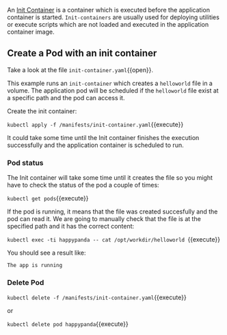 An [Init Container](https://kubernetes.io/docs/concepts/workloads/pods/init-containers/) is a container which is executed before the application container is started. `Init-containers` are usually used for deploying utilities or execute scripts which are not loaded and executed in the application container image.

## Create a Pod with an init container

Take a look at the file `init-container.yaml`{{open}}. 

This example runs an `init-container` which creates a `helloworld` file in a volume. The application pod will be scheduled if the `helloworld` file exist at a specific path and the pod can access it.

Create the init container:

`kubectl apply -f /manifests/init-container.yaml`{{execute}}

It could take some time until the Init container finishes the execution successfully and the application container is scheduled to run.

### Pod status

The Init container will take some time until it creates the file so you might have to check the status of the pod a couple of times:

`kubectl get pods`{{execute}}

If the pod is running, it means that the file was created succesfully and the pod can read it.
We are going to manually check that the file is at the specified path and it has the correct content:

`kubectl exec -ti happypanda -- cat /opt/workdir/helloworld `{{execute}}

You should see a result like:

`The app is running`

### Delete Pod

`kubectl delete -f /manifests/init-container.yaml`{{execute}}

or 

`kubectl delete pod happypanda`{{execute}}